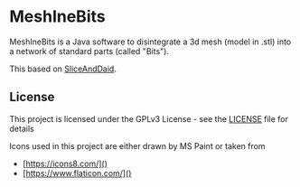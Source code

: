# MeshIneBits

MeshIneBits is a Java software to disintegrate a 3d mesh (model in .stl) into a network of standard parts (called "Bits").

This based on [SliceAndDaid](https://github.com/daid/SliceAndDaid).

## License

This project is licensed under the GPLv3 License - see the [LICENSE](LICENSE) file for details

Icons used in this project are either drawn by MS Paint or taken from
* [https://icons8.com/]()
* [https://www.flaticon.com/]()